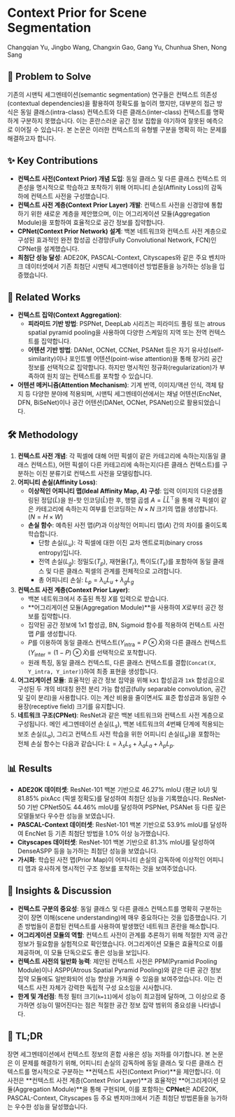 # Context Prior for Scene Segmentation

Changqian Yu, Jingbo Wang, Changxin Gao, Gang Yu, Chunhua Shen, Nong Sang

## 🧩 Problem to Solve

기존의 시맨틱 세그멘테이션(semantic segmentation) 연구들은 컨텍스트 의존성(contextual dependencies)을 활용하여 정확도를 높이려 했지만, 대부분의 접근 방식은 동일 클래스(intra-class) 컨텍스트와 다른 클래스(inter-class) 컨텍스트를 명확하게 구분하지 못했습니다. 이는 혼란스러운 공간 정보 집합을 야기하여 잘못된 예측으로 이어질 수 있습니다. 본 논문은 이러한 컨텍스트의 유형별 구분을 명확히 하는 문제를 해결하고자 합니다.

## ✨ Key Contributions

- **컨텍스트 사전(Context Prior) 개념 도입**: 동일 클래스 및 다른 클래스 컨텍스트 의존성을 명시적으로 학습하고 포착하기 위해 어피니티 손실(Affinity Loss)의 감독하에 컨텍스트 사전을 구성했습니다.
- **컨텍스트 사전 계층(Context Prior Layer) 개발**: 컨텍스트 사전을 신경망에 통합하기 위한 새로운 계층을 제안했으며, 이는 어그리게이션 모듈(Aggregation Module)을 포함하여 효율적으로 공간 정보를 집약합니다.
- **CPNet(Context Prior Network) 설계**: 백본 네트워크와 컨텍스트 사전 계층으로 구성된 효과적인 완전 합성곱 신경망(Fully Convolutional Network, FCN)인 CPNet을 설계했습니다.
- **최첨단 성능 달성**: ADE20K, PASCAL-Context, Cityscapes와 같은 주요 벤치마크 데이터셋에서 기존 최첨단 시맨틱 세그멘테이션 방법론들을 능가하는 성능을 입증했습니다.

## 📎 Related Works

- **컨텍스트 집약(Context Aggregation)**:
  - **피라미드 기반 방법**: PSPNet, DeepLab 시리즈는 피라미드 풀링 또는 atrous spatial pyramid pooling을 사용하여 다양한 스케일의 지역 또는 전역 컨텍스트를 집약합니다.
  - **어텐션 기반 방법**: DANet, OCNet, CCNet, PSANet 등은 자기 유사성(self-similarity)이나 포인트별 어텐션(point-wise attention)을 통해 장거리 공간 정보를 선택적으로 집약합니다. 하지만 명시적인 정규화(regularization)가 부족하여 원치 않는 컨텍스트를 포착할 수 있습니다.
- **어텐션 메커니즘(Attention Mechanism)**: 기계 번역, 이미지/액션 인식, 객체 탐지 등 다양한 분야에 적용되며, 시맨틱 세그멘테이션에서는 채널 어텐션(EncNet, DFN, BiSeNet)이나 공간 어텐션(DANet, OCNet, PSANet)으로 활용되었습니다.

## 🛠️ Methodology

1. **컨텍스트 사전 개념**: 각 픽셀에 대해 어떤 픽셀이 같은 카테고리에 속하는지(동일 클래스 컨텍스트), 어떤 픽셀이 다른 카테고리에 속하는지(다른 클래스 컨텍스트)를 구분하는 이진 분류기로 컨텍스트 사전을 모델링합니다.
2. **어피니티 손실(Affinity Loss)**:
    - **이상적인 어피니티 맵(Ideal Affinity Map, $A$) 구성**: 입력 이미지의 다운샘플링된 정답($\tilde{L}$)을 원-핫 인코딩($\hat{L}$)한 후, 행렬 곱셈 $A = \hat{L}\hat{L}^{\top}$을 통해 각 픽셀이 같은 카테고리에 속하는지 여부를 인코딩하는 $N \times N$ 크기의 맵을 생성합니다. ($N = H \times W$)
    - **손실 함수**: 예측된 사전 맵($P$)과 이상적인 어피니티 맵($A$) 간의 차이를 줄이도록 학습합니다.
        - 단항 손실($L_u$): 각 픽셀에 대한 이진 교차 엔트로피(binary cross entropy)입니다.
        - 전역 손실($L_g$): 정밀도($T_p$), 재현율($T_r$), 특이도($T_s$)를 포함하여 동일 클래스 및 다른 클래스 픽셀의 관계를 전체적으로 고려합니다.
        - 총 어피니티 손실: $L_p = \lambda_u L_u + \lambda_g L_g$
3. **컨텍스트 사전 계층(Context Prior Layer)**:
    - 백본 네트워크에서 추출된 특징 $X$를 입력으로 받습니다.
    - **어그리게이션 모듈(Aggregation Module)**을 사용하여 $X$로부터 공간 정보를 집약합니다.
    - 집약된 공간 정보에 1x1 합성곱, BN, Sigmoid 함수를 적용하여 컨텍스트 사전 맵 $P$를 생성합니다.
    - $P$를 이용하여 동일 클래스 컨텍스트($Y_{\text{intra}} = P \otimes \tilde{X}$)와 다른 클래스 컨텍스트($Y_{\text{inter}} = (1-P) \otimes \tilde{X}$)를 선택적으로 포착합니다.
    - 원래 특징, 동일 클래스 컨텍스트, 다른 클래스 컨텍스트를 결합(`Concat(X, Y_intra, Y_inter)`)하여 최종 표현을 생성합니다.
4. **어그리게이션 모듈**: 효율적인 공간 정보 집약을 위해 `k`x`1` 합성곱과 `1`x`k` 합성곱으로 구성된 두 개의 비대칭 완전 분리 가능 합성곱(fully separable convolution, 공간 및 깊이 분리)을 사용합니다. 이는 계산 비용을 줄이면서도 표준 합성곱과 동일한 수용장(receptive field) 크기를 유지합니다.
5. **네트워크 구조(CPNet)**: ResNet과 같은 백본 네트워크와 컨텍스트 사전 계층으로 구성됩니다. 메인 세그멘테이션 손실($L_s$), 백본 네트워크의 4번째 단계에 적용되는 보조 손실($L_a$), 그리고 컨텍스트 사전 학습을 위한 어피니티 손실($L_p$)을 포함하는 전체 손실 함수는 다음과 같습니다: $L=\lambda_s L_s + \lambda_a L_a + \lambda_p L_p$.

## 📊 Results

- **ADE20K 데이터셋**: ResNet-101 백본 기반으로 46.27% mIoU (평균 IoU) 및 81.85% pixAcc (픽셀 정확도)를 달성하여 최첨단 성능을 기록했습니다. ResNet-50 기반 CPNet50도 44.46% mIoU를 달성하여 PSPNet, PSANet 등 다른 깊은 모델들보다 우수한 성능을 보였습니다.
- **PASCAL-Context 데이터셋**: ResNet-101 백본 기반으로 53.9% mIoU를 달성하여 EncNet 등 기존 최첨단 방법을 1.0% 이상 능가했습니다.
- **Cityscapes 데이터셋**: ResNet-101 백본 기반으로 81.3% mIoU를 달성하여 DenseASPP 등을 능가하는 최첨단 성능을 보였습니다.
- **가시화**: 학습된 사전 맵(Prior Map)이 어피니티 손실의 감독하에 이상적인 어피니티 맵과 유사하게 명시적인 구조 정보를 포착하는 것을 보여주었습니다.

## 🧠 Insights & Discussion

- **컨텍스트 구분의 중요성**: 동일 클래스 및 다른 클래스 컨텍스트를 명확히 구분하는 것이 장면 이해(scene understanding)에 매우 중요하다는 것을 입증했습니다. 기존 방법들이 혼합된 컨텍스트를 사용하여 발생했던 네트워크 혼란을 해소합니다.
- **어그리게이션 모듈의 역할**: 컨텍스트 사전이 관계를 추론하기 위해 적절한 지역 공간 정보가 필요함을 실험적으로 확인했습니다. 어그리게이션 모듈은 효율적으로 이를 제공하며, 이 모듈 단독으로도 좋은 성능을 보입니다.
- **컨텍스트 사전의 일반화 능력**: 제안된 컨텍스트 사전은 PPM(Pyramid Pooling Module)이나 ASPP(Atrous Spatial Pyramid Pooling)와 같은 다른 공간 정보 집약 모듈에도 일반화되어 성능 향상을 가져올 수 있음을 보여주었습니다. 이는 컨텍스트 사전 자체가 강력한 독립적 구성 요소임을 시사합니다.
- **한계 및 개선점**: 특정 필터 크기(`k=11`)에서 성능이 최고점에 달하며, 그 이상으로 증가하면 성능이 떨어진다는 점은 적절한 공간 정보 집약 범위의 중요성을 나타냅니다.

## 📌 TL;DR

장면 세그멘테이션에서 컨텍스트 정보의 혼합 사용은 성능 저하를 야기합니다. 본 논문은 이 문제를 해결하기 위해, 어피니티 손실의 감독하에 동일 클래스 및 다른 클래스 컨텍스트를 명시적으로 구분하는 **컨텍스트 사전(Context Prior)**을 제안합니다. 이 사전은 **컨텍스트 사전 계층(Context Prior Layer)**과 효율적인 **어그리게이션 모듈(Aggregation Module)**을 통해 구현되며, 이를 포함하는 **CPNet**은 ADE20K, PASCAL-Context, Cityscapes 등 주요 벤치마크에서 기존 최첨단 방법론들을 능가하는 우수한 성능을 달성했습니다.
